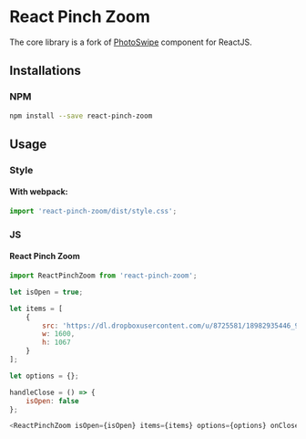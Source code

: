 # React Pinch Zoom

The core library is a fork of [PhotoSwipe](http://photoswipe.com/) component for ReactJS.

## Installations
### NPM
```bash
npm install --save react-pinch-zoom
```

## Usage
### Style
#### With webpack:
```js
import 'react-pinch-zoom/dist/style.css';
```

### JS
#### React Pinch Zoom
```js
import ReactPinchZoom from 'react-pinch-zoom';

let isOpen = true;

let items = [
    {
        src: 'https://dl.dropboxusercontent.com/u/8725581/18982935446_9c0d4157f9_h.jpg',
        w: 1600,
        h: 1067
    }
];

let options = {};

handleClose = () => {
    isOpen: false
};

<ReactPinchZoom isOpen={isOpen} items={items} options={options} onClose={handleClose}  />
```
